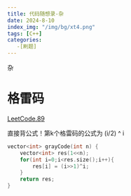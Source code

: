 ```yaml
---
title: 代码随想录-杂
date: 2024-8-10
index_img: "/img/bg/xt4.png"
tags: [C++]
categories: 
   -[刷题]
---
```

杂
<!-- more -->

# 格雷码

[LeetCode.89](https://leetcode.cn/problems/gray-code/)

直接背公式！第k个格雷码的公式为 (i/2) ^ i
```C++
vector<int> grayCode(int n) {
    vector<int> res(1<<n);
    for(int i=0;i<res.size();i++){
        res[i] = (i>>1)^i;
    }
    return res;
}
```